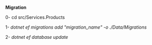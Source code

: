 **Migration**

0- cd src/Services.Products

1- *dotnet ef migrations add "migration_name" -o ./Data/Migrations*

2- *dotnet ef database update*